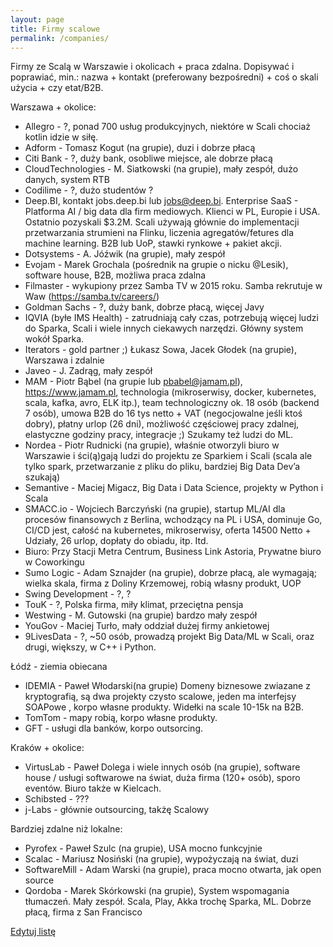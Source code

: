 ```yaml
---
layout: page
title: Firmy scalowe
permalink: /companies/
---
```


Firmy ze Scalą w Warszawie i okolicach + praca zdalna. Dopisywać i poprawiać, min.: nazwa + kontakt (preferowany bezpośredni) + coś o skali użycia + czy etat/B2B.

Warszawa + okolice:
* Allegro - ?, ponad 700 usług produkcyjnych, niektóre w Scali chociaż kotlin idzie w siłę.
* Adform - Tomasz Kogut (na grupie), duzi i dobrze płacą
* Citi Bank - ?, duży bank, osobliwe miejsce, ale dobrze płacą
* CloudTechnologies - M. Siatkowski (na grupie), mały zespół, dużo danych, system RTB
* Codilime - ?, dużo studentów ?
* Deep.BI, kontakt jobs.deep.bi lub jobs@deep.bi. Enterprise SaaS - Platforma AI / big data dla firm mediowych. Klienci w PL, Europie i USA. Ostatnio pozyskali $3.2M. Scali używają głównie do implementacji przetwarzania strumieni na Flinku, liczenia agregatów/fetures dla machine learning. B2B lub UoP, stawki rynkowe + pakiet akcji.
* Dotsystems - A. Jóźwik (na grupie), mały zespół
* Evojam - Marek Grochala (pośrednik na grupie o nicku @Lesik), software house, B2B, możliwa praca zdalna
* Filmaster - wykupiony przez Samba TV w 2015 roku. Samba rekrutuje w Waw (https://samba.tv/careers/)
* Goldman Sachs - ?, duży bank, dobrze płacą, więcej Javy
* IQVIA (byłe IMS Health) - zatrudniają cały czas, potrzebują więcej ludzi do Sparka, Scali i wiele innych ciekawych narzędzi. Główny system wokół Sparka.
* Iterators - gold partner ;) Łukasz Sowa, Jacek Głodek (na grupie), Warszawa i zdalnie
* Javeo - J. Zadrąg, mały zespół
* MAM - Piotr Bąbel (na grupie lub pbabel@jamam.pl), https://www.jamam.pl, technologia (mikroserwisy, docker, kubernetes, scala, kafka, avro, ELK itp.), team technologiczny ok. 18 osób (backend 7 osób), umowa B2B do 16 tys netto + VAT (negocjowalne jeśli ktoś dobry), płatny urlop (26 dni), możliwość częściowej pracy zdalnej, elastyczne godziny pracy, integracje ;) Szukamy też ludzi do ML.
* Nordea - Piotr Rudnicki (na grupie), właśnie otworzyli biuro w Warszawie i ści(ą)gają ludzi do projektu ze Sparkiem i Scali (scala ale tylko spark, przetwarzanie z pliku do pliku, bardziej Big Data Dev’a szukają)
* Semantive - Maciej Migacz, Big Data i Data Science, projekty w Python i Scala
* SMACC.io - Wojciech Barczyński (na grupie), startup ML/AI dla procesów finansowych z Berlina, wchodzący na PL i USA, dominuje Go, CI/CD jest, całość na kubernetes, mikroserwisy, oferta 14500 Netto + Udziały, 26 urlop, dopłaty do obiadu, itp. Itd.
* Biuro: Przy Stacji Metra Centrum, Business Link Astoria, Prywatne biuro w Coworkingu
* Sumo Logic - Adam Sznajder (na grupie), dobrze płacą, ale wymagają; wielka skala, firma z Doliny Krzemowej, robią własny produkt, UOP
* Swing Development - ?, ?
* TouK - ?, Polska firma, miły klimat, przeciętna pensja
* Westwing - M. Gutowski (na grupie) bardzo mały zespół
* YouGov - Maciej Turło, mały oddział dużej firmy ankietowej
* 9LivesData - ?, ~50 osób, prowadzą projekt Big Data/ML w Scali, oraz drugi, większy, w C++ i Python.

Łódź - ziemia obiecana
* IDEMIA - Paweł Włodarski(na grupie) Domeny biznesowe zwiazane z  kryptografią, są dwa projekty czysto scalowe, jeden ma interfejsy SOAPowe , korpo własne produkty. Widełki na scale 10-15k na B2B.
* TomTom -  mapy robią, korpo własne produkty. 
* GFT -  usługi dla banków, korpo outsorcing.

Kraków + okolice:
* VirtusLab - Paweł Dolega i wiele innych osób (na grupie), software house / usługi softwarowe na świat, duża firma (120+ osób), sporo eventów. Biuro także w Kielcach.
* Schibsted - ???
* j-Labs - głównie outsourcing, takżę Scalowy

Bardziej zdalne niż lokalne:
* Pyrofex - Paweł Szulc (na grupie), USA mocno funkcyjnie
* Scalac - Mariusz Nosiński (na grupie), wypożyczają na świat, duzi
* SoftwareMill - Adam Warski (na grupie), praca mocno otwarta, jak open source
* Qordoba - Marek Skórkowski (na grupie), System wspomagania tłumaczeń. Mały zespół. Scala, Play, Akka trochę Sparka, ML. Dobrze płacą, firma z San Francisco

<a href="{{ site.github.repository_url }}/tree/master/example2.md">Edytuj listę</a>
